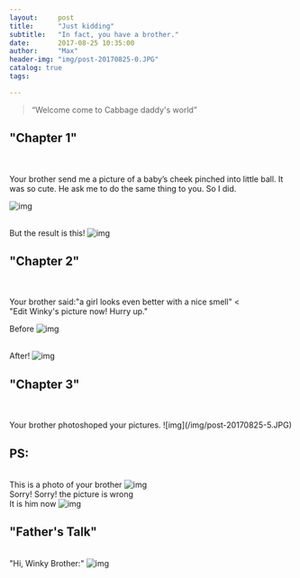 ```yaml
---
layout:     post
title:      "Just kidding"
subtitle:   "In fact, you have a brother."
date:       2017-08-25 10:35:00
author:     "Max"
header-img: "img/post-20170825-0.JPG"
catalog: true
tags:

---
```


> “Welcome come to Cabbage daddy's world”


## "Chapter 1"  

<br>
<br>Your brother send me a picture of a baby’s cheek pinched into little ball. It was so cute. He ask me to do the same thing to you. So I did.

![img](/img/post-20170825-1.JPG)

<br>But the result is this!
![img](/img/post-20170825-2.JPG)


## "Chapter 2" 
<br>
<br>Your brother said:"a girl looks even better with a nice smell"
<<br>"Edit Winky's picture now! Hurry up."

Before
![img](/img/post-20170825-3.JPG)

<br>After!
![img](/img/post-20170825-4.JPG)

## "Chapter 3" 
<br>
<br>Your brother photoshoped your pictures. 
![img](/img/post-20170825-5.JPG)
<br>

## PS:
<br>This is a photo of your brother
![img](/img/post-20170825-6.JPG)
<br>Sorry! Sorry! the picture is wrong
<br>It is him now
![img](/img/post-20170825-7.JPG)

## "Father's Talk" 
<br>"Hi, Winky Brother:" 
![img](/img/post-20170825-8.JPG)


